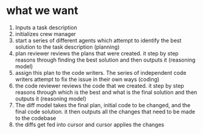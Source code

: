 # what we want

1. Inputs a task description
2. initializes crew manager
3. start a series of different agents which attempt to identify the best solution to the task description (planning)
4. plan reviewer reviews the plans that were created. it step by step reasons through finding the best solution and then outputs it (reasoning model)
5. assign this plan to the code writers. The series of independent code writers attempt to fix the issue in their own ways (coding)
6. the code reviewer reviews the code that we created. it step by step reasons through which is the best and what is the final solution and then outputs it (reasoning model)
7. The diff model takes the final plan, initial code to be changed, and the final code solution. it then outputs all the changes that need to be made to the codebase
8. the diffs get fed into cursor and cursor applies the changes
